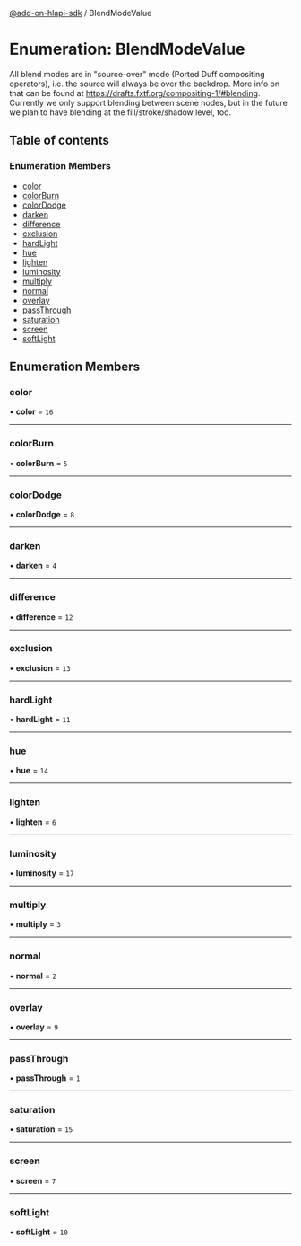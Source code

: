 [@add-on-hlapi-sdk](../overview.md) / BlendModeValue

# Enumeration: BlendModeValue

All blend modes are in "source-over" mode (Ported Duff compositing operators), i.e. the source will always be
over the backdrop. More info on that can be found at https://drafts.fxtf.org/compositing-1/#blending.
Currently we only support blending between scene nodes, but in the future we plan to have blending at the
fill/stroke/shadow level, too.

## Table of contents

### Enumeration Members

- [color](BlendModeValue.md#color)
- [colorBurn](BlendModeValue.md#colorBurn)
- [colorDodge](BlendModeValue.md#colorDodge)
- [darken](BlendModeValue.md#darken)
- [difference](BlendModeValue.md#difference)
- [exclusion](BlendModeValue.md#exclusion)
- [hardLight](BlendModeValue.md#hardLight)
- [hue](BlendModeValue.md#hue)
- [lighten](BlendModeValue.md#lighten)
- [luminosity](BlendModeValue.md#luminosity)
- [multiply](BlendModeValue.md#multiply)
- [normal](BlendModeValue.md#normal)
- [overlay](BlendModeValue.md#overlay)
- [passThrough](BlendModeValue.md#passThrough)
- [saturation](BlendModeValue.md#saturation)
- [screen](BlendModeValue.md#screen)
- [softLight](BlendModeValue.md#softLight)

## Enumeration Members

### <a id="color" name="color"></a> color

• **color** = ``16``

___

### <a id="colorBurn" name="colorBurn"></a> colorBurn

• **colorBurn** = ``5``

___

### <a id="colorDodge" name="colorDodge"></a> colorDodge

• **colorDodge** = ``8``

___

### <a id="darken" name="darken"></a> darken

• **darken** = ``4``

___

### <a id="difference" name="difference"></a> difference

• **difference** = ``12``

___

### <a id="exclusion" name="exclusion"></a> exclusion

• **exclusion** = ``13``

___

### <a id="hardLight" name="hardLight"></a> hardLight

• **hardLight** = ``11``

___

### <a id="hue" name="hue"></a> hue

• **hue** = ``14``

___

### <a id="lighten" name="lighten"></a> lighten

• **lighten** = ``6``

___

### <a id="luminosity" name="luminosity"></a> luminosity

• **luminosity** = ``17``

___

### <a id="multiply" name="multiply"></a> multiply

• **multiply** = ``3``

___

### <a id="normal" name="normal"></a> normal

• **normal** = ``2``

___

### <a id="overlay" name="overlay"></a> overlay

• **overlay** = ``9``

___

### <a id="passThrough" name="passThrough"></a> passThrough

• **passThrough** = ``1``

___

### <a id="saturation" name="saturation"></a> saturation

• **saturation** = ``15``

___

### <a id="screen" name="screen"></a> screen

• **screen** = ``7``

___

### <a id="softLight" name="softLight"></a> softLight

• **softLight** = ``10``
